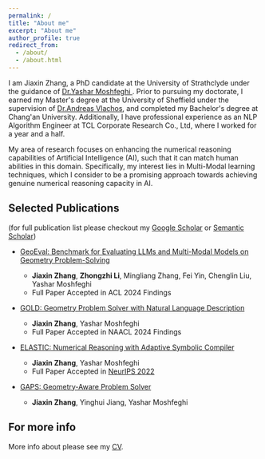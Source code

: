 ```yaml
---
permalink: /
title: "About me"
excerpt: "About me"
author_profile: true
redirect_from: 
  - /about/
  - /about.html
---
```


I am Jiaxin Zhang, a PhD candidate at the University of Strathclyde under the guidance of [Dr.Yashar Moshfeghi ](https://scholar.google.com/citations?user=BaFcnWIAAAAJ&hl=en&oi=ao). Prior to pursuing my doctorate, I earned my Master's degree at the University of Sheffield under the supervision of [Dr.Andreas Vlachos](https://andreasvlachos.github.io//), and completed my Bachelor's degree at Chang'an University. Additionally, I have professional experience as an NLP Algorithm Engineer at TCL Corporate Research Co., Ltd, where I worked for a year and a half.

My area of research focuses on enhancing the numerical reasoning capabilities of Artificial Intelligence (AI), such that it can match human abilities in this domain. Specifically, my interest lies in Multi-Modal learning techniques, which I consider to be a promising approach towards achieving genuine numerical reasoning capacity in AI.

Selected Publications
------
(for full publication list please checkout my [Google Scholar](https://scholar.google.com/citations?user=zQ4pLNEAAAAJ&hl=en) or [Semantic Scholar](https://www.semanticscholar.org/author/Jiaxin-Zhang/2129519596))

* [GeoEval: Benchmark for Evaluating LLMs and Multi-Modal Models on Geometry Problem-Solving](https://aclanthology.org/2024.findings-acl.73/) 
    - **Jiaxin Zhang**, **Zhongzhi Li**, Mingliang Zhang, Fei Yin, Chenglin Liu, Yashar Moshfeghi  
    - Full Paper Accepted in ACL 2024 Findings  

* [GOLD: Geometry Problem Solver with Natural Language Description](https://aclanthology.org/2024.findings-naacl.19/)    
    - **Jiaxin Zhang**, Yashar Moshfeghi  
    - Full Paper Accepted in NAACL 2024 Findings  
    
* [ELASTIC: Numerical Reasoning with Adaptive Symbolic Compiler](https://proceedings.neurips.cc/paper_files/paper/2022/hash/522ef98b1e52f5918e5abc868651175d-Abstract-Conference.html) 
    - **Jiaxin Zhang**, Yashar Moshfeghi  
    - Full Paper Accepted in [NeurIPS 2022](https://proceedings.neurips.cc/paper_files/paper/2022)  

* [GAPS: Geometry-Aware Problem Solver](https://arxiv.org/pdf/2401.16287.pdf)
    - **Jiaxin Zhang**, Yinghui Jiang, Yashar Moshfeghi

For more info
------
More info about please see my [CV](../JiaxinZhang_CV.pdf).
